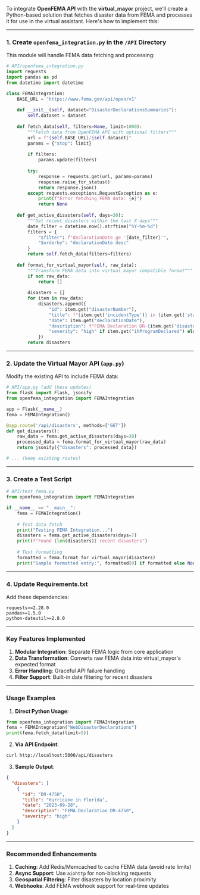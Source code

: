 To integrate **OpenFEMA API** with the **virtual_mayor** project, we'll create a Python-based solution that fetches disaster data from FEMA and processes it for use in the virtual assistant. Here's how to implement this:

---

### **1. Create `openfema_integration.py` in the `/API` Directory**
This module will handle FEMA data fetching and processing:

```python
# API/openfema_integration.py
import requests
import pandas as pd
from datetime import datetime

class FEMAIntegration:
    BASE_URL = "https://www.fema.gov/api/open/v1"
    
    def __init__(self, dataset="DisasterDeclarationsSummaries"):
        self.dataset = dataset
    
    def fetch_data(self, filters=None, limit=1000):
        """Fetch data from OpenFEMA API with optional filters"""
        url = f"{self.BASE_URL}/{self.dataset}"
        params = {"$top": limit}
        
        if filters:
            params.update(filters)
            
        try:
            response = requests.get(url, params=params)
            response.raise_for_status()
            return response.json()
        except requests.exceptions.RequestException as e:
            print(f"Error fetching FEMA data: {e}")
            return None
    
    def get_active_disasters(self, days=30):
        """Get recent disasters within the last X days"""
        date_filter = datetime.now().strftime("%Y-%m-%d")
        filters = {
            "$filter": f"declarationDate ge '{date_filter}'",
            "$orderby": "declarationDate desc"
        }
        return self.fetch_data(filters=filters)
    
    def format_for_virtual_mayor(self, raw_data):
        """Transform FEMA data into virtual_mayor compatible format"""
        if not raw_data:
            return []
            
        disasters = []
        for item in raw_data:
            disasters.append({
                "id": item.get("disasterNumber"),
                "title": f"{item.get('incidentType')} in {item.get('state')}",
                "date": item.get("declarationDate"),
                "description": f"FEMA Declaration DR-{item.get('disasterNumber')}",
                "severity": "high" if item.get("ihProgramDeclared") else "medium"
            })
        return disasters
```

---

### **2. Update the Virtual Mayor API (`app.py`)**
Modify the existing API to include FEMA data:

```python
# API/app.py (add these updates)
from flask import Flask, jsonify
from openfema_integration import FEMAIntegration

app = Flask(__name__)
fema = FEMAIntegration()

@app.route('/api/disasters', methods=['GET'])
def get_disasters():
    raw_data = fema.get_active_disasters(days=30)
    processed_data = fema.format_for_virtual_mayor(raw_data)
    return jsonify({"disasters": processed_data})

# ... (keep existing routes)
```

---

### **3. Create a Test Script**
```python
# API/test_fema.py
from openfema_integration import FEMAIntegration

if __name__ == "__main__":
    fema = FEMAIntegration()
    
    # Test data fetch
    print("Testing FEMA Integration...")
    disasters = fema.get_active_disasters(days=7)
    print(f"Found {len(disasters)} recent disasters")
    
    # Test formatting
    formatted = fema.format_for_virtual_mayor(disasters)
    print("Sample formatted entry:", formatted[0] if formatted else None)
```

---

### **4. Update Requirements.txt**
Add these dependencies:
```
requests>=2.28.0
pandas>=1.5.0
python-dateutil>=2.8.0
```

---

### **Key Features Implemented**
1. **Modular Integration**: Separate FEMA logic from core application
2. **Data Transformation**: Converts raw FEMA data into virtual_mayor's expected format
3. **Error Handling**: Graceful API failure handling
4. **Filter Support**: Built-in date filtering for recent disasters

---

### **Usage Examples**
1. **Direct Python Usage**:
```python
from openfema_integration import FEMAIntegration
fema = FEMAIntegration("WebDisasterDeclarations")
print(fema.fetch_data(limit=5))
```

2. **Via API Endpoint**:
```bash
curl http://localhost:5000/api/disasters
```

3. **Sample Output**:
```json
{
  "disasters": [
    {
      "id": "DR-4750",
      "title": "Hurricane in Florida",
      "date": "2023-09-28",
      "description": "FEMA Declaration DR-4750",
      "severity": "high"
    }
  ]
}
```

---

### **Recommended Enhancements**
1. **Caching**: Add Redis/Memcached to cache FEMA data (avoid rate limits)
2. **Async Support**: Use `aiohttp` for non-blocking requests
3. **Geospatial Filtering**: Filter disasters by location proximity
4. **Webhooks**: Add FEMA webhook support for real-time updates
